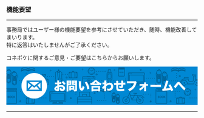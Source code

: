 <h3>機能要望</h3>
<hr>

事務局ではユーザー様の機能要望を参考にさせていただき、随時、機能改善してまいります。  
特に返答はいたしませんがご了承ください。

コネポケに関するご意見・ご要望はこちらからお願いします。

<a href="mailto:support@conepoke.com?subject=コネポケ公式ガイドから問い合わせ（機能要望など）">
<img src="https://raw.githubusercontent.com/sendroidsFamily/useGuides/master/1.%E3%82%B3%E3%83%8D%E3%83%9D%E3%82%B1%E5%85%AC%E5%BC%8F%E3%82%AC%E3%82%A4%E3%83%89/%E5%88%9D%E3%82%81%E3%81%A6%E3%81%AE%E6%96%B9%E3%81%B8/images/mail1.jpg" alt="メールでお問い合わせ"></a>

<hr>
